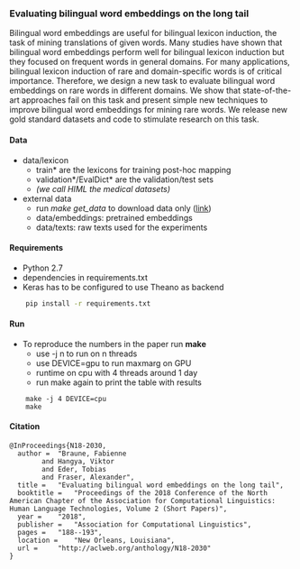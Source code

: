 ### Evaluating bilingual word embeddings on the long tail

Bilingual word embeddings are useful for bilingual lexicon induction,
the task of mining translations of given words. Many studies have
shown that bilingual word embeddings perform well for bilingual
lexicon induction but they focused on frequent words in general
domains. For many applications, bilingual lexicon induction of rare
and domain-specific words is of critical importance. Therefore, we
design a new task to evaluate bilingual word embeddings on rare words
in different domains. We show that state-of-the-art approaches fail on
this task and present simple new techniques to improve bilingual word
embeddings for mining rare words. We release new gold standard datasets
and code to stimulate research on this task.

#### Data

* data/lexicon
	* train\* are the lexicons for training post-hoc mapping
	* validation\*/EvalDict\* are the validation/test sets
	* *(we call HIML the medical datasets)*
* external data
	* run *make get_data* to download data only ([link](http://cis.uni-muenchen.de/~hangyav/data/rareword_mining.zip))
	* data/embeddings: pretrained embeddings
	* data/texts: raw texts used for the experiments

#### Requirements

* Python 2.7
* dependencies in requirements.txt
* Keras has to be configured to use Theano as backend

```sh
	pip install -r requirements.txt
```

#### Run

* To reproduce the numbers in the paper run __make__
	* use -j n to run on n threads
	* use DEVICE=gpu to run maxmarg on GPU
	* runtime on cpu with 4 threads around 1 day
	* run make again to print the table with results

```
	make -j 4 DEVICE=cpu
	make
```



#### Citation

```
@InProceedings{N18-2030,
  author = 	"Braune, Fabienne
		and Hangya, Viktor
		and Eder, Tobias
		and Fraser, Alexander",
  title = 	"Evaluating bilingual word embeddings on the long tail",
  booktitle = 	"Proceedings of the 2018 Conference of the North American Chapter of the Association for Computational Linguistics: Human Language Technologies, Volume 2 (Short Papers)",
  year = 	"2018",
  publisher = 	"Association for Computational Linguistics",
  pages = 	"188--193",
  location = 	"New Orleans, Louisiana",
  url = 	"http://aclweb.org/anthology/N18-2030"
}
```
